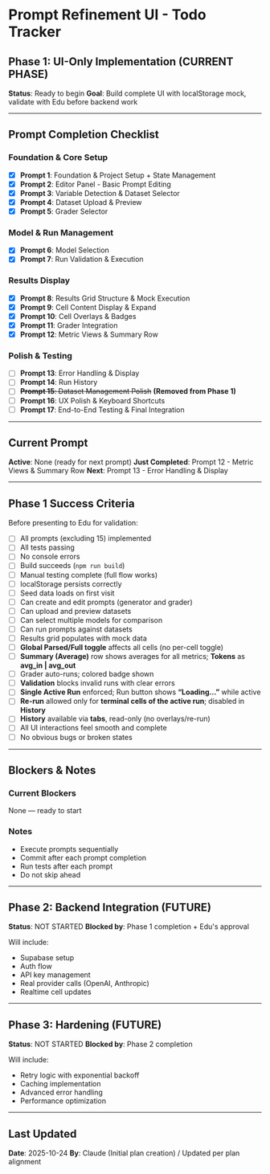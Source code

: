 # Prompt Refinement UI - Todo Tracker

## Phase 1: UI-Only Implementation (CURRENT PHASE)

**Status**: Ready to begin
**Goal**: Build complete UI with localStorage mock, validate with Edu before backend work

---

## Prompt Completion Checklist

### Foundation & Core Setup

* [x] **Prompt 1**: Foundation & Project Setup + State Management
* [x] **Prompt 2**: Editor Panel - Basic Prompt Editing
* [x] **Prompt 3**: Variable Detection & Dataset Selector
* [x] **Prompt 4**: Dataset Upload & Preview
* [x] **Prompt 5**: Grader Selector

### Model & Run Management

* [x] **Prompt 6**: Model Selection
* [x] **Prompt 7**: Run Validation & Execution

### Results Display

* [x] **Prompt 8**: Results Grid Structure & Mock Execution
* [x] **Prompt 9**: Cell Content Display & Expand
* [x] **Prompt 10**: Cell Overlays & Badges
* [x] **Prompt 11**: Grader Integration
* [x] **Prompt 12**: Metric Views & Summary Row

### Polish & Testing

* [ ] **Prompt 13**: Error Handling & Display
* [ ] **Prompt 14**: Run History
* [ ] ~~**Prompt 15**: Dataset Management Polish~~ **(Removed from Phase 1)**
* [ ] **Prompt 16**: UX Polish & Keyboard Shortcuts
* [ ] **Prompt 17**: End-to-End Testing & Final Integration

---

## Current Prompt

**Active**: None (ready for next prompt)
**Just Completed**: Prompt 12 - Metric Views & Summary Row
**Next**: Prompt 13 - Error Handling & Display

---

## Phase 1 Success Criteria

Before presenting to Edu for validation:

* [ ] All prompts (excluding 15) implemented
* [ ] All tests passing
* [ ] No console errors
* [ ] Build succeeds (`npm run build`)
* [ ] Manual testing complete (full flow works)
* [ ] localStorage persists correctly
* [ ] Seed data loads on first visit
* [ ] Can create and edit prompts (generator and grader)
* [ ] Can upload and preview datasets
* [ ] Can select multiple models for comparison
* [ ] Can run prompts against datasets
* [ ] Results grid populates with mock data
* [ ] **Global Parsed/Full toggle** affects all cells (no per-cell toggle)
* [ ] **Summary (Average)** row shows averages for all metrics; **Tokens** as **avg_in | avg_out**
* [ ] Grader auto-runs; colored badge shown
* [ ] **Validation** blocks invalid runs with clear errors
* [ ] **Single Active Run** enforced; Run button shows **“Loading…”** while active
* [ ] **Re-run** allowed only for **terminal cells of the active run**; disabled in **History**
* [ ] **History** available via **tabs**, read-only (no overlays/re-run)
* [ ] All UI interactions feel smooth and complete
* [ ] No obvious bugs or broken states

---

## Blockers & Notes

### Current Blockers

None — ready to start

### Notes

* Execute prompts sequentially
* Commit after each prompt completion
* Run tests after each prompt
* Do not skip ahead

---

## Phase 2: Backend Integration (FUTURE)

**Status**: NOT STARTED
**Blocked by**: Phase 1 completion + Edu's approval

Will include:

* Supabase setup
* Auth flow
* API key management
* Real provider calls (OpenAI, Anthropic)
* Realtime cell updates

---

## Phase 3: Hardening (FUTURE)

**Status**: NOT STARTED
**Blocked by**: Phase 2 completion

Will include:

* Retry logic with exponential backoff
* Caching implementation
* Advanced error handling
* Performance optimization

---

## Last Updated

**Date**: 2025-10-24
**By**: Claude (Initial plan creation) / Updated per plan alignment
